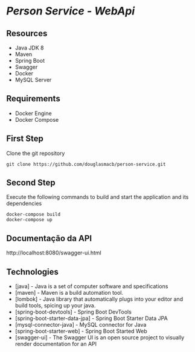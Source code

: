 # _Person Service - WebApi_ 

## Resources
   - Java JDK 8
   - Maven
   - Spring Boot
   - Swagger
   - Docker
   - MySQL Server 

## Requirements
   - Docker Engine
   - Docker Compose

## First Step

Clone the git repository

``` shell script
git clone https://github.com/douglasmacb/person-service.git
```

## Second Step

Execute the following commands to build and start the application and its dependencies

``` shell script
docker-compose build
docker-compose up
```

## Documentação da API
http://localhost:8080/swagger-ui.html

## Technologies

- [java] - Java is a set of computer software and specifications
- [maven] - Maven is a build automation tool.
- [lombok] - Java library that automatically plugs into your editor and build tools, spicing up your java. 
- [spring-boot-devtools] - Spring Boot DevTools
- [spring-boot-starter-data-jpa] - Spring Boot Starter Data JPA
- [mysql-connector-java] - MySQL connector for Java
- [spring-boot-starter-web] - Spring Boot Started Web
- [swagger-ui] - The Swagger UI is an open source project to visually render documentation for an API

